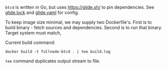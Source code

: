 `btcd` is written in Go, but uses https://glide.sh/ to pin
dependencies. See [glide.lock] and [glide.yaml] for config.

To keep image size minimal, we may supply two Dockerfile's.
First is to build binary - fetch sources and dependencies.
Second is to run that binary. Target system must match,

Current build command:

    docker build -t fullnode-btcd . | tee build.log

`tee` command duplicates output stream to file.

[glide.lock]: https://github.com/btcsuite/btcd/blob/master/glide.lock
[glide.yaml]: https://github.com/btcsuite/btcd/blob/master/glide.yaml
